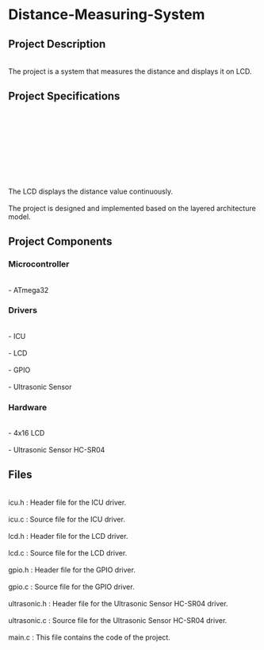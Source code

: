 <h1>Distance-Measuring-System</h1>
  <h2>Project Description</h2>
    <p>
     <br>The project is a system that measures the distance and displays it on LCD.</br>
    </p>
  <h2>Project Specifications</h2>
    <p>
     <br></br>
     <br></br>
     <br></br>
     <br></br>
     <br>The LCD displays the distance value continuously.</br>
     <br>The project is designed and implemented based on the layered architecture model.</br>
    </p>
  <h2>Project Components</h2>
    <h3>Microcontroller</h3>
      <p>
       <br>- ATmega32</br>
      </p>
    <h3>Drivers</h3>
      <p>
       <br>- ICU</br>
       <br>- LCD</br>
       <br>- GPIO</br>
       <br>- Ultrasonic Sensor</br>
      </p>
    <h3>Hardware</h3>
      <p>
       <br>- 4x16 LCD</br>
       <br>- Ultrasonic Sensor HC-SR04</br>
      </p>
  <h2>Files</h2>
    <p>
     <br>icu.h : Header file for the ICU driver.</br>
     <br>icu.c : Source file for the ICU driver.</br>
     <br>lcd.h : Header file for the LCD driver.</br>
     <br>lcd.c : Source file for the LCD driver.</br>
     <br>gpio.h : Header file for the GPIO driver.</br>
     <br>gpio.c : Source file for the GPIO driver.</br>
     <br>ultrasonic.h : Header file for the Ultrasonic Sensor HC-SR04 driver.</br>
     <br>ultrasonic.c : Source file for the Ultrasonic Sensor HC-SR04 driver.</br>
     <br>main.c : This file contains the code of the project.</br>
    </p>
